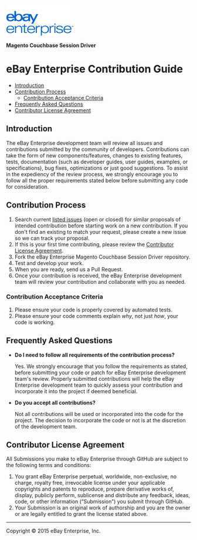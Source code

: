 ![eBay logo](docs/static/logo-vert.png)

**Magento Couchbase Session Driver**
# eBay Enterprise Contribution Guide

- [Introduction](#introduction)
- [Contribution Process](#contribution-process)
  - [Contribution Acceptance Criteria](#contribution-acceptance-criteria)
- [Frequently Asked Questions](#frequently-asked-questions)
- [Contributor License Agreement](#contributor-license-agreement)

## Introduction
The eBay Enterprise development team will review all issues and contributions submitted by the community of developers. Contributions can take the form of new components/features, changes to existing features, tests, documentation (such as developer guides, user guides, examples, or specifications), bug fixes, optimizations or just good suggestions. To assist in the expediency of the review process, we strongly encourage you to follow all the proper requirements stated below before submitting any code for consideration.

## Contribution Process
1. Search current [listed issues](https://github.com/eBayEnterprise/magento-couchbase-sessiondriver/issues) (open or closed) for similar proposals of intended contribution before starting work on a new contribution. If you don't find an existing to match your request, please create a new issue so we can track your proposal.
1. If this is your first time contributing, please review the [Contributor License Agreement](#contributor-license-agreement).
1. Fork the eBay Enterprise Magento Couchbase Session Driver repository.
1. Test and develop your work.
1. When you are ready, send us a Pull Request.
1. Once your contribution is received, the eBay Enterprise development team will review your contribution and collaborate with you as needed.

### Contribution Acceptance Criteria
1. Please ensure your code is properly covered by automated tests.
1. Please ensure your code comments explain _why_, not just _how_, your code is working.

## Frequently Asked Questions
* **Do I need to follow all requirements of the contribution process?**
    
    Yes. We strongly encourage that you follow the requirements as stated, before submitting your code or patch for eBay Enterprise development team's review. Properly submitted contributions will help the eBay Enterprise development team to quickly assess your contribution and incorporate it into the project if deemed beneficial.

* **Do you accept all contributions?**
    
    Not all contributions will be used or incorporated into the code for the project. The decision to incorporate the code or not is at the discretion of the development team.

## Contributor License Agreement

All Submissions you make to eBay Enterprise through GitHub are subject to the following terms and conditions:

1. You grant eBay Enterprise perpetual, worldwide, non-exclusive, no charge, royalty free, irrevocable license under your applicable copyrights and patents to reproduce, prepare derivative works of, display, publicly perform, sublicense and distribute any feedback, ideas, code, or other information (“Submission”) you submit through GitHub.
1. Your Submission is an original work of authorship and you are the owner or are legally entitled to grant the license stated above.

- - -
Copyright © 2015 eBay Enterprise, Inc.
